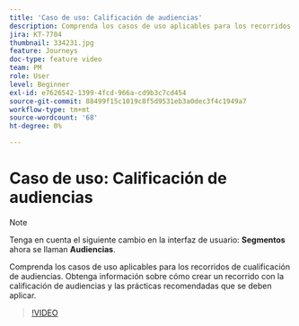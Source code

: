 ```yaml
---
title: 'Caso de uso: Calificación de audiencias'
description: Comprenda los casos de uso aplicables para los recorridos de cualificación de audiencias. Obtenga información sobre cómo crear un recorrido con la calificación de audiencias y las prácticas recomendadas que se deben aplicar.
jira: KT-7704
thumbnail: 334231.jpg
feature: Journeys
doc-type: feature video
team: PM
role: User
level: Beginner
exl-id: e7626542-1399-4fcd-966a-cd9b3c7cd454
source-git-commit: 88499f15c1019c8f5d9531eb3a0dec3f4c1949a7
workflow-type: tm+mt
source-wordcount: '68'
ht-degree: 0%

---
```


# Caso de uso: Calificación de audiencias

>[!NOTE]
>Tenga en cuenta el siguiente cambio en la interfaz de usuario: **Segmentos** ahora se llaman **Audiencias**.

Comprenda los casos de uso aplicables para los recorridos de cualificación de audiencias. Obtenga información sobre cómo crear un recorrido con la calificación de audiencias y las prácticas recomendadas que se deben aplicar.

>[!VIDEO](https://video.tv.adobe.com/v/334231?quality=12&learn=on)
